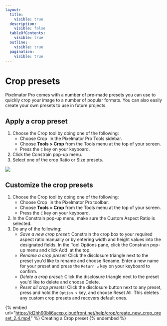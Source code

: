 ```yaml
---
layout:
  title:
    visible: true
  description:
    visible: false
  tableOfContents:
    visible: true
  outline:
    visible: true
  pagination:
    visible: true
---
```


# Crop presets

Pixelmator Pro comes with a number of pre-made presets you can use to quickly crop your image to a number of popular formats. You can also easily create your own presets to use in future projects.

## Apply a crop preset

1. Choose the Crop tool by doing one of the following:
   * Choose Crop <img src="https://help.pixelmator.com/pixelmator-pro/3.5/assets/English/1578473388000.png" alt="" data-size="line"> in the Pixelmator Pro Tools sidebar.
   * Choose **Tools > Crop** from the Tools menu at the top of your screen.
   * Press the `C` key on your keyboard.
2. Click the Constrain pop-up menu.
3. Select one of the crop Ratio or Size presets.&#x20;

![](https://help.pixelmator.com/pixelmator-pro/3.5/assets/English/1655115399000.jpeg)

## Customize the crop presets

1. Choose the Crop tool by doing one of the following:
   * Choose Crop <img src="https://help.pixelmator.com/pixelmator-pro/3.5/assets/English/1578473388000.png" alt="" data-size="line"> in the Pixelmator Pro toolbar.
   * Choose **Tools > Crop** from the Tools menu at the top of your screen.
   * Press the `C` key on your keyboard.
2. In the Constrain pop-up menu, make sure the Custom Aspect Ratio is selected.
3. Do any of the following:&#x20;
   * _Save a new crop preset:_ Constrain the crop box to your required aspect ratio manually or by entering width and height values into the designated fields. In the Tool Options pane, click the Constrain pop-up menu and click Add <img src="https://help.pixelmator.com/pixelmator-pro/3.5/assets/English/1579274394000.png" alt="" data-size="line"> at the top.
   * _Rename a crop preset:_ Click the disclosure triangle next to the preset you'd like to rename and choose Rename. Enter a new name for your preset and press the `Return ↵` key on your keyboard to confirm.
   * _Delete a crop preset:_ Click the disclosure triangle next to the preset you'd like to delete and choose Delete.
   * _Reset all crop presets:_ Click the disclosure button next to any preset, press and hold the `Option ⌥` key, and choose Reset All.  This deletes any custom crop presets and recovers default ones.

{% embed url="https://d2hh90bli6ucxp.cloudfront.net/help/crop/create_new_crop_preset_2.4.mp4" %}
Creating a Crop preset
{% endembed %}

